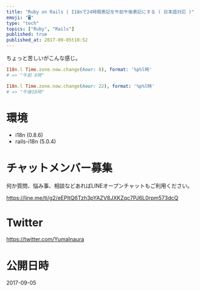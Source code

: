 ```yaml
---
title: "Ruby on Rails | I18nで24時間表記を午前午後表記にする ( 日本語対応 )"
emoji: "🖥"
type: "tech"
topics: ["Ruby", "Rails"]
published: true
published_at: 2017-09-05t10:52
---
```


ちょっと苦しいがこんな感じ。

```rb
I18n.l Time.zone.now.change(hour: 8), format: '%p%l時'
# => "午前 8時"
```

```rb
I18n.l Time.zone.now.change(hour: 22), format: '%p%l時'
# => "午後10時"
```

# 環境

- i18n (0.8.6)
- rails-i18n (5.0.4)
  








<!-- Update From Qiita API -->

# チャットメンバー募集


何か質問、悩み事、相談などあればLINEオープンチャットもご利用ください。

https://line.me/ti/g2/eEPltQ6Tzh3pYAZV8JXKZqc7PJ6L0rpm573dcQ





# Twitter


https://twitter.com/YumaInaura


<!-- Update From Qiita API -->



# 公開日時

2017-09-05
